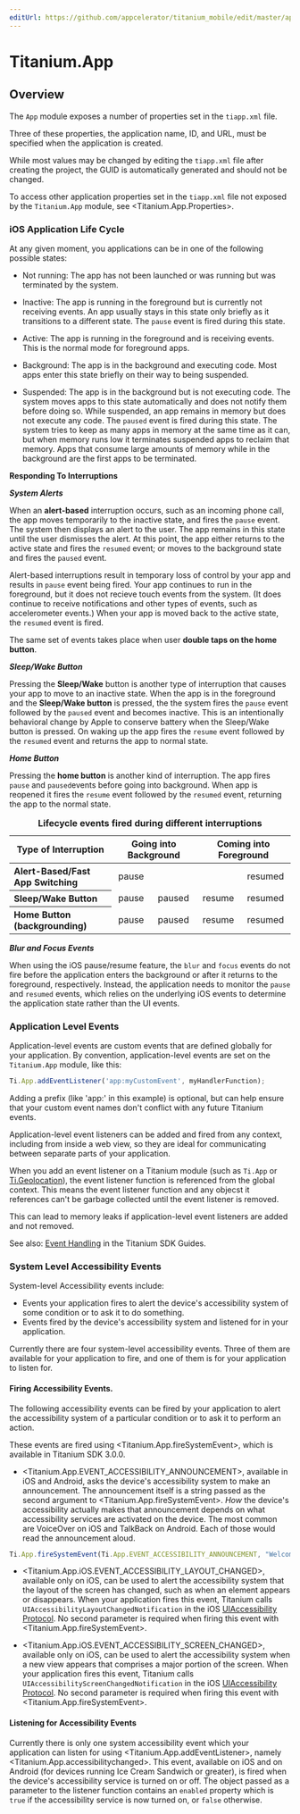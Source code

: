 ```yaml
---
editUrl: https://github.com/appcelerator/titanium_mobile/edit/master/apidoc/Titanium/App/App.yml
---
```

# Titanium.App

<TypeHeader/>

## Overview

The `App` module exposes a number of properties set in the `tiapp.xml` file.

Three of these properties, the application name, ID, and URL, must be specified when the
application is created.

While most values may be changed by editing the `tiapp.xml` file after creating the project,
the GUID is automatically generated and should not be changed.

To access other application properties set in the `tiapp.xml` file not exposed by the
`Titanium.App` module, see <Titanium.App.Properties>.

### iOS Application Life Cycle

At any given moment, you applications can be in one of the following possible states:

*   Not running: The app has not been launched or was running but was terminated by the system.

*   Inactive: The app is running in the foreground but is currently not receiving events.
An app usually stays in this state only briefly as it transitions to a different state.
The `pause` event is fired during this state.

*   Active: The app is running in the foreground and is receiving events. This is the normal
mode for foreground apps.

*   Background: The app is in the background and executing code. Most apps enter this state
briefly on their way to being suspended.

*   Suspended: The app is in the background but is not executing code. The system moves
apps to this state automatically and does not notify them before doing so. While suspended,
an app remains in memory but does not execute any code. The `paused` event is fired
during this state. The system tries to keep as many apps in memory at the same time as it
can, but when memory runs low it terminates suspended apps to reclaim that memory. Apps
that consume large amounts of memory while in the background are the first apps to be terminated.

**Responding To Interruptions**

***System Alerts***

When an **alert-based** interruption occurs, such as an incoming phone call, the app moves
temporarily to the inactive state, and fires the `pause` event. The system then displays
an alert to the user. The app remains in this state until the user dismisses the alert.
At this point, the app either returns to the active state and fires the `resumed` event;
or moves to the background state and fires the `paused` event.

Alert-based interruptions result in temporary loss of control by your app and results in `pause`
event being fired. Your app continues to run in the foreground, but it does not recieve
touch events from the system. (It does continue to receive notifications and other types
of events, such as accelerometer events.) When your app is moved back to the
active state, the `resumed` event is fired.

The same set of events takes place when user **double taps on the home button**.

***Sleep/Wake Button***

Pressing the **Sleep/Wake** button is another type of interruption that causes your app to
move to an inactive state. When the app is in the foreground and the **Sleep/Wake button**
is pressed, the the system fires the `pause` event followed by the `paused` event and
becomes inactive. This is an intentionally behavioral change by Apple to conserve battery when
the Sleep/Wake button is pressed. On waking up the app fires the `resume` event followed by the
`resumed` event and returns the app to normal state.

***Home Button***

Pressing the **home button** is another kind of interruption. The app fires `pause` and
`paused`events before going into background. When app is reopened it fires the `resume`
event followed by the `resumed` event, returning the app to the normal state.

<table class="doc-table" summary="This table gives the order of events fired when the app is in normal state.">
  <caption><b>Lifecycle events fired during different interruptions</b></caption>
  <thead>
    <tr>
      <th colspan="2">Type of Interruption</th>
      <th colspan="2">Going into Background</th>
      <th colspan="2">Coming into  Foreground</th>
    </tr>
  </thead>
  <tbody>
    <tr>
      <th colspan="2" align="left">Alert-Based/Fast App Switching</th>
      <td align="center">pause</td>
      <td align="center"></td>
      <td align="center"> </td>
      <td align="center">resumed</td>
    </tr>
    <tr>
      <th colspan="2" align="left">Sleep/Wake Button</th>
      <td align="center">pause</td>
      <td align="center">paused</td>
      <td align="center">resume</td>
      <td align="center">resumed</td>
    </tr>
    <tr>
      <th colspan="2" align="left">Home Button (backgrounding)</th>
      <td align="center">pause</td>
      <td align="center">paused</td>
      <td align="center">resume</td>
      <td align="center">resumed</td>
    </tr>
  </tbody>
</table>

***Blur and Focus Events***

When using the iOS pause/resume feature, the `blur` and `focus` events do not fire
before the application enters the background or after it returns to the foreground,
respectively.  Instead, the application needs to monitor the `pause` and `resumed` events,
which relies on the underlying iOS events to determine the application state rather than the
UI events.

### Application Level Events

Application-level events are custom events that are defined globally for your
application. By convention, application-level events are set on the `Titanium.App`
module, like this:

``` js
Ti.App.addEventListener('app:myCustomEvent', myHandlerFunction);
```

Adding a prefix (like 'app:' in this example) is optional, but can help ensure that
your custom event names don't conflict with any future Titanium events.

Application-level event listeners can be added and fired from any context, including from inside
a web view, so they are ideal for communicating between separate parts of your
application.

When you add an event listener on a Titanium module (such as `Ti.App` or
[Ti.Geolocation](Titanium.Geolocation)), the event listener function is referenced from
the global context. This means the event listener function and any objecst it references
can't be garbage collected until the event listener is removed.

This can lead to memory leaks if application-level event listeners are added and not
removed.

See also: [Event Handling](https://titaniumsdk.com/guide/Titanium_SDK/Titanium_SDK_How-tos/User_Interface_Fundamentals/Event_Handling.html)
in the Titanium SDK Guides.

### System Level Accessibility Events

System-level Accessibility events include:

* Events your application fires to alert the device's accessibility system of some condition
or to ask it to do something.
* Events fired by the device's accessibility system and listened for in your application.

Currently there are four system-level accessibility events. Three of them are available for
your application to fire, and one of them is for your application to listen for.

#### Firing Accessibility Events.

The following accessibility events can be fired by your application to alert the accessibility
system of a particular condition or to ask it to perform an action.

These events are fired using <Titanium.App.fireSystemEvent>, which is available in Titanium SDK 3.0.0.

* <Titanium.App.EVENT_ACCESSIBILITY_ANNOUNCEMENT>, available in iOS and Android, asks the device's
accessibility system to make an announcement. The announcement itself is a string passed as the second
argument to <Titanium.App.fireSystemEvent>. *How* the device's accessibility actually makes that announcement
depends on what accessibility services are activated on the device. The most common are VoiceOver on
iOS and TalkBack on Android. Each of those would read the announcement aloud.

``` js
Ti.App.fireSystemEvent(Ti.App.EVENT_ACCESSIBILITY_ANNOUNCEMENT, "Welcome to my App");
```

* <Titanium.App.iOS.EVENT_ACCESSIBILITY_LAYOUT_CHANGED>, available only on iOS, can be used to alert
the accessibility system that the layout of the screen has changed, such as when an element
appears or disappears. When your application fires this event, Titanium calls `UIAccessibilityLayoutChangedNotification`
in the iOS [UIAccessibility Protocol](https://developer.apple.com/documentation/uikit/accessibility/uiaccessibility).
No second parameter is required when firing this event with <Titanium.App.fireSystemEvent>.

* <Titanium.App.iOS.EVENT_ACCESSIBILITY_SCREEN_CHANGED>, available only on iOS, can be used to alert
the accessibility system when a new view appears that comprises a major portion of the screen.
When your application fires this event, Titanium calls `UIAccessibilityScreenChangedNotification`
in the iOS [UIAccessibility Protocol](https://developer.apple.com/documentation/uikit/accessibility/uiaccessibility).
No second parameter is required when firing this event with <Titanium.App.fireSystemEvent>.

#### Listening for Accessibility Events

Currently there is only one system accessibility event which your application can listen for using
<Titanium.App.addEventListener>, namely <Titanium.App.accessibilitychanged>.  This event, available on iOS and on Android
(for devices running Ice Cream Sandwich or greater), is fired when the device's accessibility service is turned
on or off. The object passed as a parameter to the listener function contains an `enabled` property which is
`true` if the accessibility service is now turned on, or `false` otherwise.

<ApiDocs/>
